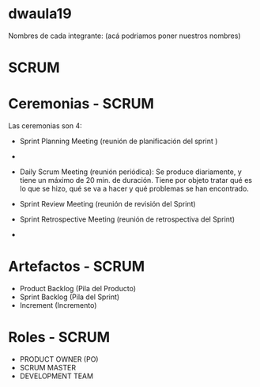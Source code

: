 # dwaula19
Nombres de cada integrante: 
(acá podriamos poner nuestros nombres)

# SCRUM
# Ceremonias - SCRUM
Las ceremonias son 4:
- Sprint Planning Meeting (reunión de planificación del sprint )
-
- Daily Scrum Meeting  (reunión periódica):
  Se produce diariamente, y tiene un máximo de 20 min. de duración. 
  Tiene por objeto tratar qué es lo que se hizo, qué se va a hacer y qué problemas se han encontrado.
  
- Sprint Review Meeting (reunión de revisión del Sprint)

- Sprint Retrospective Meeting (reunión de retrospectiva del Sprint)
-

# Artefactos - SCRUM
 - Product Backlog (Pila del Producto) 
 - Sprint Backlog (Pila del Sprint)
 - Increment (Incremento)


# Roles - SCRUM
- PRODUCT OWNER (PO)
- SCRUM MASTER
- DEVELOPMENT TEAM 


